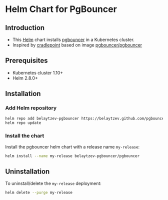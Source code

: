# Helm Chart for PgBouncer

## Introduction

 - This [Helm](https://helm.sh/) chart installs [pgbouncer](http://www.pgbouncer.org) in a Kubernetes cluster.
 - Inspired by [cradlepoint](https://github.com/cradlepoint/kubernetes-helm-chart-pgbouncer) based on image [pgbouncer/pgbouncer](https://hub.docker.com/r/pgbouncer/pgbouncer)
## Prerequisites

- Kubernetes cluster 1.10+
- Helm 2.8.0+

## Installation

### Add Helm repository

```bash
helm repo add belaytzev-pgbouncer https://belaytzev.github.com/pgbouncer-helm
helm repo update
```

### Install the chart

Install the pgbouncer helm chart with a release name `my-release`:

```bash
helm install --name my-release belaytzev-pgbouncer/pgbouncer
```

## Uninstallation

To uninstall/delete the `my-release` deployment:

```bash
helm delete --purge my-release
```